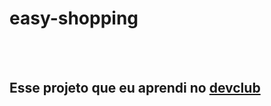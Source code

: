 <h1> easy-shopping</h1> 
<br>
<br>
<h2> Esse projeto que eu aprendi no <a href="https//rodolfomori.com.br/devclub">devclub</a></h2>
